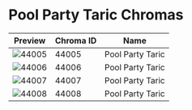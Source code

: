 # Pool Party Taric Chromas



| Preview | Chroma ID | Name |
|---------|-----------|------|
| ![44005](https://raw.communitydragon.org/latest/plugins/rcp-be-lol-game-data/global/default/v1/champion-chroma-images/44/44005.png) | 44005 | Pool Party Taric |
| ![44006](https://raw.communitydragon.org/latest/plugins/rcp-be-lol-game-data/global/default/v1/champion-chroma-images/44/44006.png) | 44006 | Pool Party Taric |
| ![44007](https://raw.communitydragon.org/latest/plugins/rcp-be-lol-game-data/global/default/v1/champion-chroma-images/44/44007.png) | 44007 | Pool Party Taric |
| ![44008](https://raw.communitydragon.org/latest/plugins/rcp-be-lol-game-data/global/default/v1/champion-chroma-images/44/44008.png) | 44008 | Pool Party Taric |
